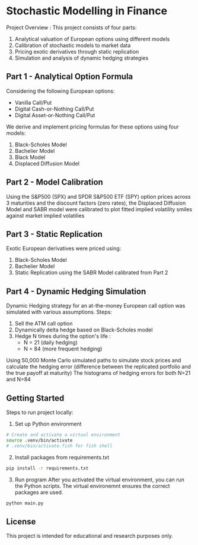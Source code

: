 # Stochastic Modelling in Finance
Project Overview :
This project consists of four parts: 
1. Analytical valuation of European options using different models 
2. Calibration of stochastic models to market data 
3. Pricing exotic derivatives through static replication 
4. Simulation and analysis of dynamic hedging strategies 

## Part 1 - Analytical Option Formula 
Considering the following European options: 
- Vanilla Call/Put 
- Digital Cash-or-Nothing Call/Put 
- Digital Asset-or-Nothing Call/Put

We derive and implement pricing formulas for these options using four models: 
1. Black-Scholes Model 
2. Bachelier Model 
3. Black Model 
4. Displaced Diffusion Model

## Part 2 - Model Calibration 
Using the S&P500 (SPX) and SPDR S&P500 ETF (SPY) option prices across 3 maturities and the discount factors (zero rates),
the Displaced Diffusion Model and SABR model were calibrated to plot fitted implied volatility smiles against market implied volatilies 

## Part 3 - Static Replication 
Exotic European derivatives were priced using: 
1. Black-Scholes Model 
2. Bachelier Model 
3. Static Replication using the SABR Model calibrated from Part 2

## Part 4 - Dynamic Hedging Simulation 
Dynamic Hedging strategy for an at-the-money European call option was simulated with various assumptions. 
Steps: 
1. Sell the ATM call option 
2. Dynamically delta hedge based on Black-Scholes model 
3. Hedge N times during the option's life : 
    - N = 21 (daily hedging)
    - N = 84 (more frequent hedging)

Using 50,000 Monte Carlo simulated paths to simulate stock prices and calculate the hedging error (difference between the replicated 
portfolio and the true payoff at maturity)
The histograms of hedging errors for both N=21 and N=84

## Getting Started 
Steps to run project locally: 
1. Set up Python environment 

```bash
# Create and activate a virtual environment 
source .venv/bin/activate
# .venv/bin/activate.fish for fish shell
```

2. Install packages from requirements.txt
```bash
pip install -r requirements.txt
```

3. Run program
After you activated the virtual environment, you can run the Python scripts. The virtual environemnt ensures the correct packages are used.
```bash 
python main.py
```


## License

This project is intended for educational and research purposes only.
